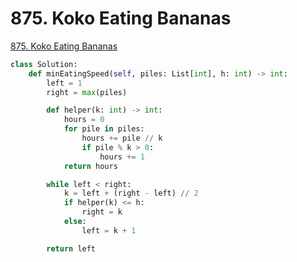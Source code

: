 # 875. Koko Eating Bananas

[875. Koko Eating Bananas](https://leetcode.com/problems/koko-eating-bananas/)

```python
class Solution:    
    def minEatingSpeed(self, piles: List[int], h: int) -> int:        
        left = 1
        right = max(piles)

        def helper(k: int) -> int:
            hours = 0
            for pile in piles:
                hours += pile // k
                if pile % k > 0:
                    hours += 1
            return hours

        while left < right:
            k = left + (right - left) // 2
            if helper(k) <= h:
                right = k
            else:
                left = k + 1

        return left
```

